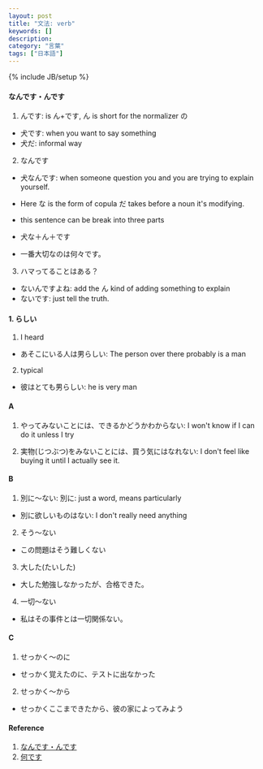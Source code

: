 ```yaml
---
layout: post
title: "文法: verb"
keywords: []
description: 
category: "言葉"
tags: ["日本語"]
---
```

{% include JB/setup %}

#### なんです・んです
1. んです: is ん+です, ん is short for the normalizer の
- 犬です: when you want to say something
- 犬だ: informal way

2. なんです
- 犬なんです: when someone question you and you are trying to explain yourself.
- Here な is the form of copula だ takes before a noun it's modifying.
- this sentence can be break into three parts
- 犬な＋ん＋です

- 一番大切なのは何々です。


3. ハマってることはある？
- ないんですよね: add the ん kind of adding something to explain
- ないです: just tell the truth.





#### 1. らしい
1. I heard
- あそこにいる人は男らしい: The person over there probably is a man
2. typical
- 彼はとても男らしい: he is very man
#### A
1. やってみないことには、できるかどうかわからない: I won't know if I can do it
   unless I try

2. 実物(じつぶつ)をみないことには、買う気にはなれない: I don't feel like buying
   it until I actually see it.


#### B
1. 別に〜ない: 別に: just a word, means particularly
- 別に欲しいものはない: I don't really need anything

2. そう〜ない
- この問題はそう難しくない

3. 大した(たいした)
- 大した勉強しなかったが、合格できた。

4. 一切〜ない
- 私はその事件とは一切関係ない。

#### C
1. せっかく〜のに
- せっかく覚えたのに、テストに出なかった

2. せっかく〜から
- せっかくここまできたから、彼の家によってみよう


#### Reference
1. [なんです・んです](https://japanese.stackexchange.com/questions/52284/is-%E3%81%AA%E3%82%93%E3%81%A7%E3%81%99-the-same-as-%E3%82%93%E3%81%A7%E3%81%99)
2. [何です](https://maggiesensei.com/2010/09/08/request-lesson-when-and-how-to-use-%E3%82%93n-%E3%81%AE%E3%81%A7%E3%81%99%E2%86%92%E3%82%93%E3%81%A7%E3%81%99%EF%BC%89/)


